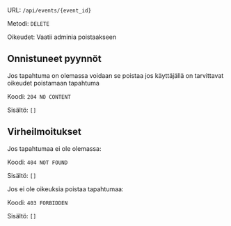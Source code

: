 URL: `/api/events/{event_id}`

Metodi: `DELETE`

Oikeudet: Vaatii adminia poistaakseen

## Onnistuneet pyynnöt 

Jos tapahtuma on olemassa voidaan se poistaa jos käyttäjällä on tarvittavat oikeudet poistamaan tapahtuma 

Koodi: `204 NO CONTENT`

Sisältö: `[]`

## Virheilmoitukset

Jos tapahtumaa ei ole olemassa:

Koodi: `404 NOT FOUND`

Sisältö: `[]`

Jos ei ole oikeuksia poistaa tapahtumaa:

Koodi: `403 FORBIDDEN`

Sisältö: `[]`
